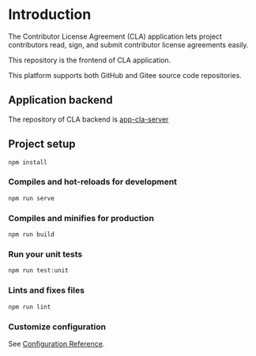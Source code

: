 # Introduction

The Contributor License Agreement \(CLA\) application lets project contributors read, sign, and submit contributor license agreements easily.

This repository is the frontend of CLA application.

This platform supports both GitHub and Gitee source code repositories.

## Application backend

The repository of CLA backend is [app-cla-server](https://github.com/opensourceways/app-cla-server)

## Project setup
```
npm install
```

### Compiles and hot-reloads for development
```
npm run serve
```

### Compiles and minifies for production
```
npm run build
```

### Run your unit tests
```
npm run test:unit
```

### Lints and fixes files
```
npm run lint
```

### Customize configuration
See [Configuration Reference](https://cli.vuejs.org/config/).
